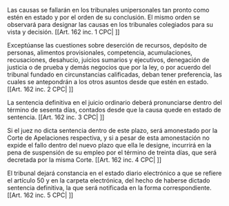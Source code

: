 Las causas se fallarán en los tribunales unipersonales tan pronto como estén en estado y por el orden de su conclusión. El mismo orden se observará para designar las causas en los tribunales colegiados para su vista y decisión. [[Art. 162 inc. 1 CPC| ]]

Exceptúanse las cuestiones sobre deserción de recursos, depósito de personas, alimentos provisionales, competencia, acumulaciones, recusaciones, desahucio, juicios sumarios y ejecutivos, denegación de justicia o de prueba y demás negocios que por la ley, o por acuerdo del tribunal fundado en circunstancias calificadas, deban tener preferencia, las cuales se antepondrán a los otros asuntos desde que estén en estado. [[Art. 162 inc. 2 CPC| ]]

La sentencia definitiva en el juicio ordinario deberá pronunciarse dentro del término de sesenta días, contados desde que la causa quede en estado de sentencia. [[Art. 162 inc. 3 CPC| ]]

Si el juez no dicta sentencia dentro de este plazo, será amonestado por la Corte de Apelaciones respectiva, y si a pesar de esta amonestación no expide el fallo dentro del nuevo plazo que ella le designe, incurrirá en la pena de suspensión de su empleo por el término de treinta días, que será decretada por la misma Corte. [[Art. 162 inc. 4 CPC| ]]

El tribunal dejará constancia en el estado diario electrónico a que se refiere el artículo 50 y en la carpeta electrónica, del hecho de haberse dictado sentencia definitiva, la que será notificada en la forma correspondiente. [[Art. 162 inc. 5 CPC| ]]